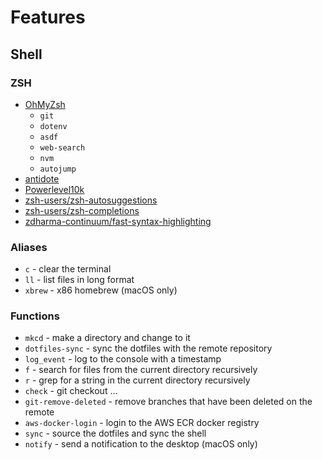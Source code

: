 # Features

## Shell

### ZSH

-   [OhMyZsh]
    -   `git`
    -   `dotenv`
    -   `asdf`
    -   `web-search`
    -   `nvm`
    -   `autojump`
-   [antidote]
-   [Powerlevel10k]
-   [zsh-users/zsh-autosuggestions]
-   [zsh-users/zsh-completions]
-   [zdharma-continuum/fast-syntax-highlighting]

### Aliases

-   `c` - clear the terminal
-   `ll` - list files in long format
-   `xbrew` - x86 homebrew (macOS only)

### Functions

-   `mkcd` - make a directory and change to it
-   `dotfiles-sync` - sync the dotfiles with the remote repository
-   `log_event` - log to the console with a timestamp
-   `f` - search for files from the current directory recursively
-   `r` - grep for a string in the current directory recursively
-   `check` - git checkout ...
-   `git-remove-deleted` - remove branches that have been deleted on the remote
-   `aws-docker-login` - login to the AWS ECR docker registry
-   `sync` - source the dotfiles and sync the shell
-   `notify` - send a notification to the desktop (macOS only)

[antidote]: https://github.com/mattmc3/antidote
[OhMyBash]: https://github.com/ohmybash/oh-my-bash
[powerlevel10k]: https://github.com/romkatv/powerlevel10k
[OhMyZsh]: https://ohmyz.sh/
[zsh-users/zsh-autosuggestions]: https://github.com/zsh-users/zsh-autosuggestions
[zsh-users/zsh-completions]: https://github.com/zsh-users/zsh-completions
[zdharma-continuum/fast-syntax-highlighting]: https://github.com/zdharma-continuum/fast-syntax-highlighting
